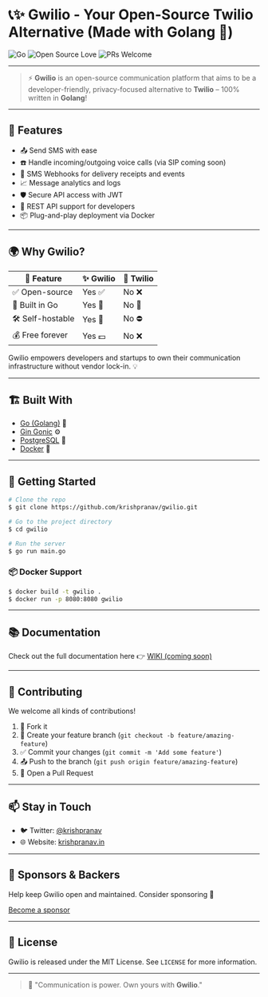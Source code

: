 # 📞✨ Gwilio - Your Open-Source Twilio Alternative (Made with Golang 🦫)

![Go](https://img.shields.io/badge/Made%20with-Go-00ADD8?style=for-the-badge\&logo=go\&logoColor=white)
![Open Source Love](https://img.shields.io/badge/Open%20Source-%E2%9D%A4-red?style=for-the-badge)
![PRs Welcome](https://img.shields.io/badge/PRs-Welcome-%23ff69b4?style=for-the-badge)

---

> ⚡️ **Gwilio** is an open-source communication platform that aims to be a developer-friendly, privacy-focused alternative to **Twilio** – 100% written in **Golang**!

---

## 🚀 Features

* 📤 Send SMS with ease
* ☎️ Handle incoming/outgoing voice calls (via SIP coming soon)
* 📨 SMS Webhooks for delivery receipts and events
* 📈 Message analytics and logs
* 🛡️ Secure API access with JWT
* 📄 REST API support for developers
* 📦 Plug-and-play deployment via Docker

---

## 🌍 Why Gwilio?

| 🌟 Feature        | ✨ Gwilio  | 💸 Twilio |
| ----------------- | -------------- | --------- |
| ✅ Open-source     | Yes ✅          | No ❌      |
| 🧠 Built in Go    | Yes 🦫         | No 🧱     |
| 🛠️ Self-hostable | Yes 🏡         | No ⛔️     |
| 💰 Free forever   | Yes 💵         | No ❌      |

Gwilio empowers developers and startups to own their communication infrastructure without vendor lock-in. 💡

---

## 🏗️ Built With

* [Go (Golang)](https://golang.org/) 🦫
* [Gin Gonic](https://github.com/gin-gonic/gin) ⚙️
* [PostgreSQL](https://www.postgresql.org/) 🐘
* [Docker](https://www.docker.com/) 🐳

---

## 🔧 Getting Started

```bash
# Clone the repo
$ git clone https://github.com/krishpranav/gwilio.git

# Go to the project directory
$ cd gwilio

# Run the server
$ go run main.go
```

### 📦 Docker Support

```bash
$ docker build -t gwilio .
$ docker run -p 8080:8080 gwilio
```

---

## 📚 Documentation

Check out the full documentation here 👉 [WIKI (coming soon)](https://github.com/krishpranav/gwilio/wiki)

---

## 🤝 Contributing

We welcome all kinds of contributions!

1. 🍴 Fork it
2. 👯 Create your feature branch (`git checkout -b feature/amazing-feature`)
3. ✅ Commit your changes (`git commit -m 'Add some feature'`)
4. 📤 Push to the branch (`git push origin feature/amazing-feature`)
5. 🔁 Open a Pull Request

---

## 📫 Stay in Touch

* 🐦 Twitter: [@krishpranav](https://twitter.com/krishpranav)
* 🌐 Website: [krishpranav.in](https://krishpranav.in)

---

## 💖 Sponsors & Backers

Help keep Gwilio open and maintained. Consider sponsoring 🍕

[Become a sponsor](https://github.com/sponsors/krishpranav)

---

## 📜 License

Gwilio is released under the MIT License. See `LICENSE` for more information.

---

> 💬 "Communication is power. Own yours with **Gwilio**."
